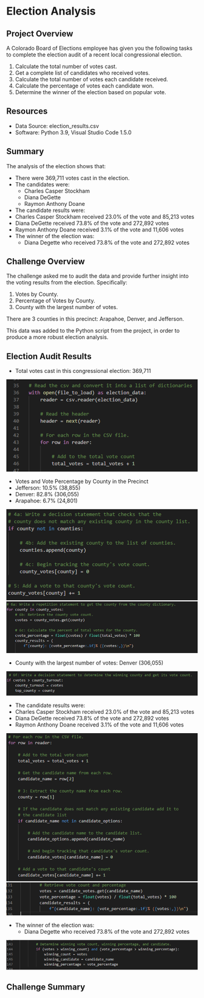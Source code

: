 # Election Analysis

## Project Overview
A Colorado Board of Elections employee has given you the following tasks to complete the election audit of a recent local congressional election.

1. Calculate the total number of votes cast.
2. Get a complete list of candidates who received votes.
3. Calculate the total number of votes each candidate received.
4. Calculate the percentage of votes each candidate won.
5. Determine the winner of the election based on popular vote.

## Resources

- Data Source: election_results.csv
- Software: Python 3.9, Visual Studio Code 1.5.0

## Summary
The analysis of the election shows that:
- There were 369,711 votes cast in the election.
- The candidates were:
  - Charles Casper Stockham
  - Diana DeGette
  - Raymon Anthony Doane
 - The candidate results were:
  - Charles Casper Stockham received 23.0% of the vote and 85,213 votes
  - Diana DeGette received 73.8% of the vote and 272,892 votes
  - Raymon Anthony Doane received 3.1% of the vote and 11,606 votes
- The winner of the election was:
  - Diana Degette who received 73.8% of the vote and 272,892 votes
  
 ## Challenge Overview
 The challenge asked me to audit the data and provide further insight into the voting results from the election.  Specifically:
 
 1. Votes by County.
 2. Percentage of Votes by County.
 3. County with the largest number of votes.
 
 There are 3 counties in this precinct: Arapahoe, Denver, and Jefferson.
 
 This data was added to the Python script from the project, in order to produce a more robust election analysis.
 
 ## Election Audit Results
 - Total votes cast in this congressional election: 369,711
 
 ![Total Votes Code](https://github.com/davidfashbinder/election_analysis/blob/main/total_votes.png?raw=true)
 
 - Votes and Vote Percentage by County in the Precinct
  - Jefferson: 10.5% (38,855)
  - Denver: 82.8% (306,055)
  - Arapahoe: 6.7% (24,801)
  
 ![Votes by County](https://github.com/davidfashbinder/election_analysis/blob/main/county_votes_code.png?raw=true)
 ![Votes by County Percentage](https://github.com/davidfashbinder/election_analysis/blob/main/county_votes_percent_code.png?raw=true)
 
 - County with the largest number of votes: Denver (306,055)
 
 ![Largest_County](https://github.com/davidfashbinder/election_analysis/blob/main/largest_county_code.png?raw=true)
 
 - The candidate results were:
  - Charles Casper Stockham received 23.0% of the vote and 85,213 votes
  - Diana DeGette received 73.8% of the vote and 272,892 votes
  - Raymon Anthony Doane received 3.1% of the vote and 11,606 votes
  
 ![Votes_by_Candidate](https://github.com/davidfashbinder/election_analysis/blob/main/candidate_votes_code.png?raw=true)
 ![Votes by Candidate Percentage](https://github.com/davidfashbinder/election_analysis/blob/main/candidate_votes_percent_code.png?raw=true)
  
- The winner of the election was:
  - Diana Degette who received 73.8% of the vote and 272,892 votes
  
 ![Winning Candidate Summary](https://github.com/davidfashbinder/election_analysis/blob/main/winning_candidate_code.png?raw=true)
 
 ## Challenge Summary 
